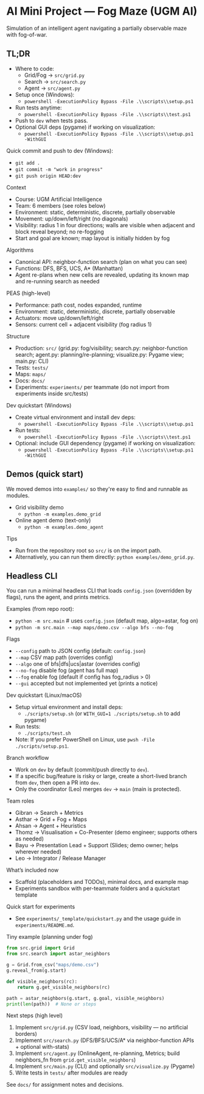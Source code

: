 # AI Mini Project — Fog Maze (UGM AI)

Simulation of an intelligent agent navigating a partially observable maze with fog-of-war.

## TL;DR

- Where to code:
	- Grid/Fog → `src/grid.py`
	- Search → `src/search.py`
	- Agent → `src/agent.py`
- Setup once (Windows):
	- `powershell -ExecutionPolicy Bypass -File .\\scripts\\setup.ps1`
- Run tests anytime:
	- `powershell -ExecutionPolicy Bypass -File .\\scripts\\test.ps1`
- Push to `dev` when tests pass.
- Optional GUI deps (pygame) if working on visualization:
	- `powershell -ExecutionPolicy Bypass -File .\\scripts\\setup.ps1 -WithGUI`

Quick commit and push to dev (Windows):
- `git add .`
- `git commit -m "work in progress"`
- `git push origin HEAD:dev`

Context
- Course: UGM Artificial Intelligence
- Team: 6 members (see roles below)
- Environment: static, deterministic, discrete, partially observable
- Movement: up/down/left/right (no diagonals)
- Visibility: radius 1 in four directions; walls are visible when adjacent and block reveal beyond; no re-fogging
- Start and goal are known; map layout is initially hidden by fog

Algorithms
- Canonical API: neighbor-function search (plan on what you can see)
- Functions: DFS, BFS, UCS, A* (Manhattan)
- Agent re-plans when new cells are revealed, updating its known map and re-running search as needed

PEAS (high-level)
- Performance: path cost, nodes expanded, runtime
- Environment: static, deterministic, discrete, partially observable
- Actuators: move up/down/left/right
- Sensors: current cell + adjacent visibility (fog radius 1)

Structure
- Production: `src/` (grid.py: fog/visibility; search.py: neighbor-function search; agent.py: planning/re-planning; visualize.py: Pygame view; main.py: CLI)
- Tests: `tests/`
- Maps: `maps/`
- Docs: `docs/`
- Experiments: `experiments/` per teammate (do not import from experiments inside src/tests)

Dev quickstart (Windows)
- Create virtual environment and install dev deps:
	- `powershell -ExecutionPolicy Bypass -File .\\scripts\\setup.ps1`
- Run tests:
	- `powershell -ExecutionPolicy Bypass -File .\\scripts\\test.ps1`
- Optional: include GUI dependency (pygame) if working on visualization:
	- `powershell -ExecutionPolicy Bypass -File .\\scripts\\setup.ps1 -WithGUI`

## Demos (quick start)

We moved demos into `examples/` so they're easy to find and runnable as modules.

- Grid visibility demo
	- `python -m examples.demo_grid`
- Online agent demo (text-only)
	- `python -m examples.demo_agent`

Tips
- Run from the repository root so `src/` is on the import path.
- Alternatively, you can run them directly: `python examples/demo_grid.py`.

<!-- CHANGE: Moved the WithGUI setup command from the Demos tips section up into
     Dev quickstart (Windows) under the Optional GUI bullet to avoid confusion. -->

## Headless CLI

You can run a minimal headless CLI that loads `config.json` (overridden by flags), runs the agent, and prints metrics.

Examples (from repo root):
- `python -m src.main`  # uses `config.json` (default map, algo=astar, fog on)
- `python -m src.main --map maps/demo.csv --algo bfs --no-fog`

Flags
- `--config` path to JSON config (default: `config.json`)
- `--map` CSV map path (overrides config)
- `--algo` one of bfs|dfs|ucs|astar (overrides config)
- `--no-fog` disable fog (agent has full map)
- `--fog` enable fog (default if config has fog_radius > 0)
- `--gui` accepted but not implemented yet (prints a notice)

Dev quickstart (Linux/macOS)
- Setup virtual environment and install deps:
	- `./scripts/setup.sh` (or `WITH_GUI=1 ./scripts/setup.sh` to add pygame)
- Run tests:
	- `./scripts/test.sh`
- Note: If you prefer PowerShell on Linux, use `pwsh -File ./scripts/setup.ps1`.

Branch workflow
- Work on `dev` by default (commit/push directly to `dev`).
- If a specific bug/feature is risky or large, create a short-lived branch from `dev`, then open a PR into `dev`.
- Only the coordinator (Leo) merges `dev` → `main` (main is protected).

Team roles
- Gibran → Search + Metrics
- Asthar → Grid + Fog + Maps
- Ahsan → Agent + Heuristics
 - Thomz → Visualisation + Co-Presenter (demo engineer; supports others as needed)
- Bayu → Presentation Lead + Support (Slides; demo owner; helps wherever needed)
- Leo → Integrator / Release Manager

What’s included now
- Scaffold (placeholders and TODOs), minimal docs, and example map
- Experiments sandbox with per-teammate folders and a quickstart template

Quick start for experiments
- See `experiments/_template/quickstart.py` and the usage guide in `experiments/README.md`.

Tiny example (planning under fog)
```python
from src.grid import Grid
from src.search import astar_neighbors

g = Grid.from_csv("maps/demo.csv")
g.reveal_from(g.start)

def visible_neighbors(rc):
	return g.get_visible_neighbors(rc)

path = astar_neighbors(g.start, g.goal, visible_neighbors)
print(len(path))  # None or steps
```

Next steps (high level)
1) Implement `src/grid.py` (CSV load, neighbors, visibility — no artificial borders)
2) Implement `src/search.py` (DFS/BFS/UCS/A* via neighbor-function APIs + optional with-stats)
3) Implement `src/agent.py` (OnlineAgent, re-planning, Metrics; build neighbors_fn from `grid.get_visible_neighbors`)
4) Implement `src/main.py` (CLI) and optionally `src/visualize.py` (Pygame)
5) Write tests in `tests/` after modules are ready

See `docs/` for assignment notes and decisions.
